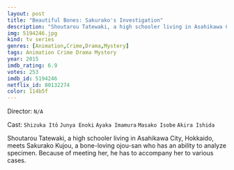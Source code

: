 ```yaml
---
layout: post
title: "Beautiful Bones: Sakurako's Investigation"
description: "Shoutarou Tatewaki, a high schooler living in Asahikawa City, Hokkaido, meets Sakurako Kujou, a bone-loving ojou-san who has an ability to analyze specimen. Because of meeting her, he has to accompany her to various cases..."
img: 5194246.jpg
kind: tv series
genres: [Animation,Crime,Drama,Mystery]
tags: Animation Crime Drama Mystery 
year: 2015
imdb_rating: 6.9
votes: 253
imdb_id: 5194246
netflix_id: 80132274
color: 114b5f
---
```

Director: `N/A`  

Cast: `Shizuka Itô` `Junya Enoki` `Ayaka Imamura` `Masako Isobe` `Akira Ishida` 

Shoutarou Tatewaki, a high schooler living in Asahikawa City, Hokkaido, meets Sakurako Kujou, a bone-loving ojou-san who has an ability to analyze specimen. Because of meeting her, he has to accompany her to various cases.